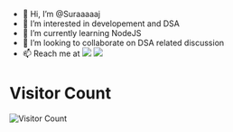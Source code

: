 - 👋 Hi, I’m @Suraaaaaj
- 👀 I’m interested in developement and DSA
- 🌱 I’m currently learning NodeJS 
- 💞️ I’m looking to collaborate on DSA related discussion
- 📫 Reach me at <a href="https://www.linkedin.com/in/surajbbd2811"><img src="https://www.google.com/search?q=linkedin+logo&rlz=1C1ONGR_enIN990IN990&tbm=isch&source=iu&ictx=1&vet=1&fir=JdyXos__tp7KHM%252CvLBuaTBzrfpOUM%252C_%253B0wTVuKXO8fpTiM%252C9arG0OUXHAfLaM%252C_%253Bp1PFJbXhV-GBdM%252C6Mw9HWpLw419FM%252C_%253BHPnsdkOenUUvVM%252CEcakOsEImtvvLM%252C_%253BLiCwWaz_izC4tM%252CJXR3SJ8kKMLk2M%252C_%253BM38q_CrsfSBPTM%252CZC18-mGq6OaQmM%252C_%253BUcf05OZBXWIfAM%252Co51nLKhUtH7ZmM%252C_%253Bfs4pmTfaTyQuqM%252Ctc5G0QBvpzBVQM%252C_%253B1BS06211FyEbqM%252Cgz7-V6B6VeKJ8M%252C_%253BXWqoQALdsSZH0M%252CpPxlgy386lUH1M%252C_%253BrNY8om2fXeihAM%252Cgz7-V6B6VeKJ8M%252C_%253B1KbmwQ8_dI1I1M%252C6Bi0TnrAuF6fyM%252C_%253BoCoF01S3N8bHiM%252CEcakOsEImtvvLM%252C_%253B196aXDI7jgzwtM%252CvsciCnZUrZpGAM%252C_&usg=AI4_-kRKsQ_HVOV6-4duxvefvPpDqO0meQ&sa=X&ved=2ahUKEwi63tT5-NT4AhU-RmwGHT1ZB24Q9QF6BAgEEAE#imgrc=JdyXos__tp7KHM"></a> <a href="https://www.instagram.com/_suraaaaaaj/?hl=en"><img src="https://www.google.com/search?q=insta+logo&rlz=1C1ONGR_enIN990IN990&source=lnms&tbm=isch&sa=X&ved=2ahUKEwi9_vPE-NT4AhWgUGwGHajGDqkQ_AUoAXoECAEQAw&cshid=1656584130641615&biw=1280&bih=609&dpr=1.5#imgrc=AoxM9Bl0_d6r0M"></a>

<h1> Visitor Count </h1>

![Visitor Count](https://profile-counter.glitch.me/{Suraaaaaj}/count.svg)

<!---
Suraaaaaj/Suraaaaaj is a ✨ special ✨ repository because its `README.md` (this file) appears on your GitHub profile.
You can click the Preview link to take a look at your changes.
--->
